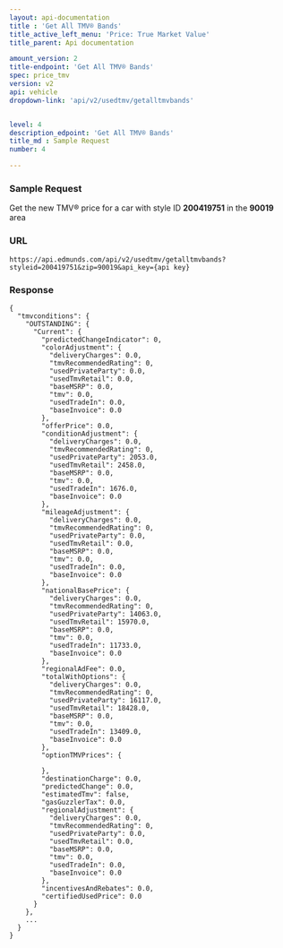 ```yaml
---
layout: api-documentation
title : 'Get All TMV® Bands'
title_active_left_menu: 'Price: True Market Value'
title_parent: Api documentation

amount_version: 2
title-endpoint: 'Get All TMV® Bands'
spec: price_tmv
version: v2
api: vehicle
dropdown-link: 'api/v2/usedtmv/getalltmvbands'


level: 4
description_edpoint: 'Get All TMV® Bands'
title_md : Sample Request
number: 4

---
```


### Sample Request

Get the new TMV® price for a car with style ID **200419751** in the **90019** area

### URL
    
    https://api.edmunds.com/api/v2/usedtmv/getalltmvbands?styleid=200419751&zip=90019&api_key={api key}
    
### Response

    {
      "tmvconditions": {
        "OUTSTANDING": {
          "Current": {
            "predictedChangeIndicator": 0,
            "colorAdjustment": {
              "deliveryCharges": 0.0,
              "tmvRecommendedRating": 0,
              "usedPrivateParty": 0.0,
              "usedTmvRetail": 0.0,
              "baseMSRP": 0.0,
              "tmv": 0.0,
              "usedTradeIn": 0.0,
              "baseInvoice": 0.0
            },
            "offerPrice": 0.0,
            "conditionAdjustment": {
              "deliveryCharges": 0.0,
              "tmvRecommendedRating": 0,
              "usedPrivateParty": 2053.0,
              "usedTmvRetail": 2458.0,
              "baseMSRP": 0.0,
              "tmv": 0.0,
              "usedTradeIn": 1676.0,
              "baseInvoice": 0.0
            },
            "mileageAdjustment": {
              "deliveryCharges": 0.0,
              "tmvRecommendedRating": 0,
              "usedPrivateParty": 0.0,
              "usedTmvRetail": 0.0,
              "baseMSRP": 0.0,
              "tmv": 0.0,
              "usedTradeIn": 0.0,
              "baseInvoice": 0.0
            },
            "nationalBasePrice": {
              "deliveryCharges": 0.0,
              "tmvRecommendedRating": 0,
              "usedPrivateParty": 14063.0,
              "usedTmvRetail": 15970.0,
              "baseMSRP": 0.0,
              "tmv": 0.0,
              "usedTradeIn": 11733.0,
              "baseInvoice": 0.0
            },
            "regionalAdFee": 0.0,
            "totalWithOptions": {
              "deliveryCharges": 0.0,
              "tmvRecommendedRating": 0,
              "usedPrivateParty": 16117.0,
              "usedTmvRetail": 18428.0,
              "baseMSRP": 0.0,
              "tmv": 0.0,
              "usedTradeIn": 13409.0,
              "baseInvoice": 0.0
            },
            "optionTMVPrices": {
              
            },
            "destinationCharge": 0.0,
            "predictedChange": 0.0,
            "estimatedTmv": false,
            "gasGuzzlerTax": 0.0,
            "regionalAdjustment": {
              "deliveryCharges": 0.0,
              "tmvRecommendedRating": 0,
              "usedPrivateParty": 0.0,
              "usedTmvRetail": 0.0,
              "baseMSRP": 0.0,
              "tmv": 0.0,
              "usedTradeIn": 0.0,
              "baseInvoice": 0.0
            },
            "incentivesAndRebates": 0.0,
            "certifiedUsedPrice": 0.0
          }
        },
        ...
      }
    }
